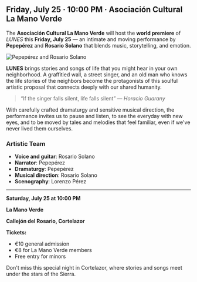 ﻿## Friday, July 25 · 10:00 PM · Asociación Cultural La Mano Verde

The **Asociación Cultural La Mano Verde** will host the **world premiere** of *LUNES* this **Friday, July 25** — an intimate and moving performance by **Pepepérez** and **Rosario Solano** that blends music, storytelling, and emotion.

![Pepepérez and Rosario Solano](/images/blog/2025-07-21-pepeperes-rosario-solano-lunes/cartel.jpg)

**LUNES** brings stories and songs of life that you might hear in your own neighborhood. A graffitied wall, a street singer, and an old man who knows the life stories of the neighbors become the protagonists of this soulful artistic proposal that connects deeply with our shared humanity.

> “If the singer falls silent, life falls silent” — *Horacio Guarany*

With carefully crafted dramaturgy and sensitive musical direction, the performance invites us to pause and listen, to see the everyday with new eyes, and to be moved by tales and melodies that feel familiar, even if we've never lived them ourselves.

### Artistic Team
- **Voice and guitar**: Rosario Solano  
- **Narrator**: Pepepérez  
- **Dramaturgy**: Pepepérez  
- **Musical direction**: Rosario Solano  
- **Scenography**: Lorenzo Pérez

---

**Saturday, July 25 at 10:00 PM**

**La Mano Verde**

**Callejón del Rosario, Cortelazor**

**Tickets:**

* €10 general admission  
* €8 for La Mano Verde members  
* Free entry for minors

Don't miss this special night in Cortelazor, where stories and songs meet under the stars of the Sierra.
